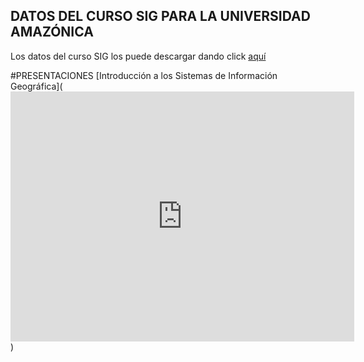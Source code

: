 ## DATOS DEL CURSO SIG PARA LA UNIVERSIDAD AMAZÓNICA

Los datos del curso SIG los puede descargar dando click [aquí](https://dl.dropboxusercontent.com/u/44902322/archivos%20curso.rar)


#PRESENTACIONES
[Introducción a los Sistemas de Información Geográfica](<iframe id="iframe_container" frameborder="0" webkitallowfullscreen="" mozallowfullscreen="" allowfullscreen="" width="550" height="400" src="https://prezi.com/embed/xqchyd2kyll9/?bgcolor=ffffff&amp;lock_to_path=0&amp;autoplay=0&amp;autohide_ctrls=0&amp;landing_data=bHVZZmNaNDBIWnNjdEVENDRhZDFNZGNIUE43MHdLNWpsdFJLb2ZHanI0amg0L0NIaVd6MkxsNEZscWdlMUM5bkhnPT0&amp;landing_sign=NPMgrLaOUYbo_Ukp1EuRBw0tux5LKLuCl4Uulu0htu4"></iframe>)
